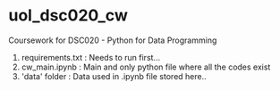 # uol_dsc020_cw
Coursework for DSC020 - Python for Data Programming

1) requirements.txt :  Needs to run first...
2) cw_main.ipynb    : Main and only python file where all the codes exist
3) 'data' folder    : Data used in .ipynb file stored here..
